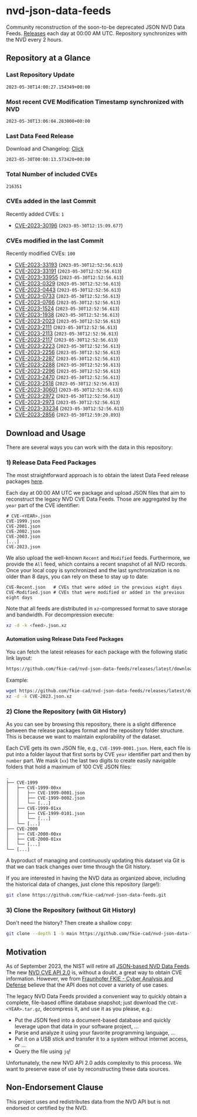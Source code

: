 # nvd-json-data-feeds

Community reconstruction of the soon-to-be deprecated JSON NVD Data Feeds. 
[Releases](https://github.com/fkie-cad/nvd-json-data-feeds/releases/latest) each day at 00:00 AM UTC.
Repository synchronizes with the NVD every 2 hours.

## Repository at a Glance

### Last Repository Update

```plain
2023-05-30T14:00:27.154349+00:00
```

### Most recent CVE Modification Timestamp synchronized with NVD

```plain
2023-05-30T13:06:04.283000+00:00
```

### Last Data Feed Release

Download and Changelog: [Click](https://github.com/fkie-cad/nvd-json-data-feeds/releases/latest)

```plain
2023-05-30T00:00:13.573420+00:00
```

### Total Number of included CVEs

```plain
216351
```

### CVEs added in the last Commit

Recently added CVEs: `1`

* [CVE-2023-30196](CVE-2023/CVE-2023-301xx/CVE-2023-30196.json) (`2023-05-30T12:15:09.677`)


### CVEs modified in the last Commit

Recently modified CVEs: `100`

* [CVE-2023-33193](CVE-2023/CVE-2023-331xx/CVE-2023-33193.json) (`2023-05-30T12:52:56.613`)
* [CVE-2023-33191](CVE-2023/CVE-2023-331xx/CVE-2023-33191.json) (`2023-05-30T12:52:56.613`)
* [CVE-2023-33955](CVE-2023/CVE-2023-339xx/CVE-2023-33955.json) (`2023-05-30T12:52:56.613`)
* [CVE-2023-0329](CVE-2023/CVE-2023-03xx/CVE-2023-0329.json) (`2023-05-30T12:52:56.613`)
* [CVE-2023-0443](CVE-2023/CVE-2023-04xx/CVE-2023-0443.json) (`2023-05-30T12:52:56.613`)
* [CVE-2023-0733](CVE-2023/CVE-2023-07xx/CVE-2023-0733.json) (`2023-05-30T12:52:56.613`)
* [CVE-2023-0766](CVE-2023/CVE-2023-07xx/CVE-2023-0766.json) (`2023-05-30T12:52:56.613`)
* [CVE-2023-1524](CVE-2023/CVE-2023-15xx/CVE-2023-1524.json) (`2023-05-30T12:52:56.613`)
* [CVE-2023-1938](CVE-2023/CVE-2023-19xx/CVE-2023-1938.json) (`2023-05-30T12:52:56.613`)
* [CVE-2023-2023](CVE-2023/CVE-2023-20xx/CVE-2023-2023.json) (`2023-05-30T12:52:56.613`)
* [CVE-2023-2111](CVE-2023/CVE-2023-21xx/CVE-2023-2111.json) (`2023-05-30T12:52:56.613`)
* [CVE-2023-2113](CVE-2023/CVE-2023-21xx/CVE-2023-2113.json) (`2023-05-30T12:52:56.613`)
* [CVE-2023-2117](CVE-2023/CVE-2023-21xx/CVE-2023-2117.json) (`2023-05-30T12:52:56.613`)
* [CVE-2023-2223](CVE-2023/CVE-2023-22xx/CVE-2023-2223.json) (`2023-05-30T12:52:56.613`)
* [CVE-2023-2256](CVE-2023/CVE-2023-22xx/CVE-2023-2256.json) (`2023-05-30T12:52:56.613`)
* [CVE-2023-2287](CVE-2023/CVE-2023-22xx/CVE-2023-2287.json) (`2023-05-30T12:52:56.613`)
* [CVE-2023-2288](CVE-2023/CVE-2023-22xx/CVE-2023-2288.json) (`2023-05-30T12:52:56.613`)
* [CVE-2023-2296](CVE-2023/CVE-2023-22xx/CVE-2023-2296.json) (`2023-05-30T12:52:56.613`)
* [CVE-2023-2470](CVE-2023/CVE-2023-24xx/CVE-2023-2470.json) (`2023-05-30T12:52:56.613`)
* [CVE-2023-2518](CVE-2023/CVE-2023-25xx/CVE-2023-2518.json) (`2023-05-30T12:52:56.613`)
* [CVE-2023-30601](CVE-2023/CVE-2023-306xx/CVE-2023-30601.json) (`2023-05-30T12:52:56.613`)
* [CVE-2023-2972](CVE-2023/CVE-2023-29xx/CVE-2023-2972.json) (`2023-05-30T12:52:56.613`)
* [CVE-2023-2973](CVE-2023/CVE-2023-29xx/CVE-2023-2973.json) (`2023-05-30T12:52:56.613`)
* [CVE-2023-33234](CVE-2023/CVE-2023-332xx/CVE-2023-33234.json) (`2023-05-30T12:52:56.613`)
* [CVE-2023-2856](CVE-2023/CVE-2023-28xx/CVE-2023-2856.json) (`2023-05-30T12:59:20.893`)


## Download and Usage

There are several ways you can work with the data in this repository:

### 1) Release Data Feed Packages

The most straightforward approach is to obtain the latest Data Feed release packages [here](https://github.com/fkie-cad/nvd-json-data-feeds/releases/latest).

Each day at 00:00 AM UTC we package and upload JSON files that aim to reconstruct the legacy NVD CVE Data Feeds.
Those are aggregated by the `year` part of the CVE identifier:

```
# CVE-<YEAR>.json
CVE-1999.json
CVE-2001.json
CVE-2002.json
CVE-2003.json
[...]
CVE-2023.json
```

We also upload the well-known `Recent` and `Modified` feeds.
Furthermore, we provide the `All` feed, which contains a recent snapshot of all NVD records.
Once your local copy is synchronized and the last synchronization is no older than 8 days, you can rely on these to stay up to date:

```plain
CVE-Recent.json   # CVEs that were added in the previous eight days
CVE-Modified.json # CVEs that were modified or added in the previous eight days
```

Note that all feeds are distributed in `xz`-compressed format to save storage and bandwidth.
For decompression execute:

```sh
xz -d -k <feed>.json.xz
```


#### Automation using Release Data Feed Packages

You can fetch the latest releases for each package with the following static link layout:

```sh
https://github.com/fkie-cad/nvd-json-data-feeds/releases/latest/download/CVE-<YEAR>.json.xz
```

Example:

```sh
wget https://github.com/fkie-cad/nvd-json-data-feeds/releases/latest/download/CVE-2023.json.xz
xz -d -k CVE-2023.json.xz
```

### 2) Clone the Repository (with Git History)

As you can see by browsing this repository, there is a slight difference between the release packages format and the repository folder structure.
This is because we want to maintain explorability of the dataset.

Each CVE gets its own JSON file, e.g., `CVE-1999-0001.json`.
Here, each file is put into a folder layout that first sorts by CVE `year` identifier part and then by `number` part.
We mask (`xx`) the last two digits to create easily navigable folders that hold a maximum of 100 CVE JSON files:

```plain
.
├── CVE-1999
│   ├── CVE-1999-00xx
│   │   ├── CVE-1999-0001.json
│   │   ├── CVE-1999-0002.json
│   │   └── [...]
│   ├── CVE-1999-01xx
│   │   ├── CVE-1999-0101.json
│   │   └── [...]
│   └── [...]
├── CVE-2000
│   ├── CVE-2000-00xx
│   ├── CVE-2000-01xx
│   └── [...]
└── [...]
```

A byproduct of managing and continuously updating this dataset via Git is that we can track changes over time through the Git history.

If you are interested in having the NVD data as organized above, including the historical data of changes, just clone this repository (large!):

```sh
git clone https://github.com/fkie-cad/nvd-json-data-feeds.git
```

### 3) Clone the Repository (without Git History)

Don't need the history? Then create a shallow copy:

```sh
git clone --depth 1 -b main https://github.com/fkie-cad/nvd-json-data-feeds.git
```

## Motivation

As of September 2023, the NIST will retire all [JSON-based NVD Data Feeds](https://nvd.nist.gov/vuln/data-feeds#divRetirementBanner-1).
The new [NVD CVE API 2.0](https://nvd.nist.gov/developers/vulnerabilities) is, without a doubt, a great way to obtain CVE information.
However, we from [Fraunhofer FKIE - Cyber Analysis and Defense](https://www.fkie.fraunhofer.de/en/departments/cad.html) believe that the API does not cover a variety of use cases.

The legacy NVD Data Feeds provided a convenient way to quickly obtain a complete, file-based offline database snapshot; just download the `CVE-<YEAR>.tar.gz`, decompress it, and use it as you please, e.g.:

* Put the JSON feed into a document-based database and quickly leverage upon that data in your software project, ...
* Parse and analyze it using your favorite programming language, ...
* Put it on a USB stick and transfer it to a system without internet access, or ...
* Query the file using `jq`!

Unfortunately, the new NVD API 2.0 adds complexity to this process.
We want to preserve ease of use by reconstructing these data sources.

## Non-Endorsement Clause

This project uses and redistributes data from the NVD API but is not endorsed or certified by the NVD.